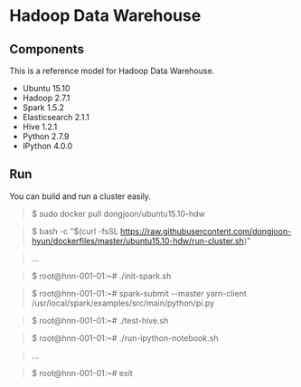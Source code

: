 Hadoop Data Warehouse
====================

Components
----------
This is a reference model for Hadoop Data Warehouse.

* Ubuntu 15.10
* Hadoop 2.7.1
* Spark 1.5.2
* Elasticsearch 2.1.1
* Hive 1.2.1
* Python 2.7.9
* IPython 4.0.0

Run
---
You can build and run a cluster easily.

> $ sudo docker pull dongjoon/ubuntu15.10-hdw

> $ bash -c "$(curl -fsSL https://raw.githubusercontent.com/dongjoon-hyun/dockerfiles/master/ubuntu15.10-hdw/run-cluster.sh)"

> ...

> $ root@hnn-001-01:~# ./init-spark.sh 

> $ root@hnn-001-01:~# spark-submit --master yarn-client /usr/local/spark/examples/src/main/python/pi.py

> $ root@hnn-001-01:~# ./test-hive.sh 

> $ root@hnn-001-01:~# ./run-ipython-notebook.sh

> ...

> $ root@hnn-001-01:~# exit
